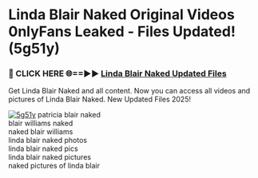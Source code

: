 # Linda Blair Naked Original Videos 0nlyFans Leaked - Files Updated! (5g51y)

<h3>🔴 CLICK HERE 🌐==►► <a href="https://tinyurl.com/up5wt9bj" rel="nofollow">Linda Blair Naked Updated Files</a></h3>

Get Linda Blair Naked and all content. Now you can access all videos and pictures of Linda Blair Naked. New Updated Files 2025!

[![5g51y](https://i.imgur.com/ABiUzMV.gif)](https://tinyurl.com/up5wt9bj)
patricia blair naked<br>
blair williams naked<br>
naked blair williams<br>
linda blair naked photos<br>
linda blair naked pics<br>
linda blair naked pictures<br>
naked pictures of linda blair